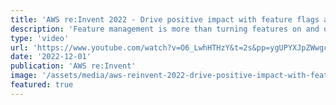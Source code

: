 ```yaml
---
title: 'AWS re:Invent 2022 - Drive positive impact with feature flags and data'
description: 'Feature management is more than turning features on and off with feature flags. The real value lies in matching fine-grained control of releases with equally fine-grained awareness of their impact on technical and business KPIs.'
type: 'video'
url: 'https://www.youtube.com/watch?v=O6_LwhHTHzY&t=2s&pp=ygUPYXJpZWwgcGVyZXogQVdT'
date: '2022-12-01'
publication: 'AWS re:Invent'
image: '/assets/media/aws-reinvent-2022-drive-positive-impact-with-feature-flags-and-data-hero.png'
featured: true
---
```

